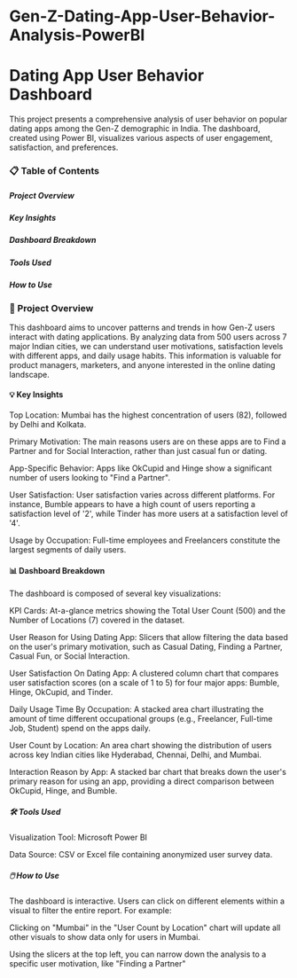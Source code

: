 # Gen-Z-Dating-App-User-Behavior-Analysis-PowerBI
# Dating App User Behavior Dashboard
This project presents a comprehensive analysis of user behavior on popular dating apps among the Gen-Z demographic in India. The dashboard, created using Power BI, visualizes various aspects of user engagement, satisfaction, and preferences.

### 📋 Table of Contents
##### Project Overview

##### Key Insights

##### Dashboard Breakdown

##### Tools Used

##### How to Use

### 📌 Project Overview
This dashboard aims to uncover patterns and trends in how Gen-Z users interact with dating applications. By analyzing data from 500 users across 7 major Indian cities, we can understand user motivations, satisfaction levels with different apps, and daily usage habits. This information is valuable for product managers, marketers, and anyone interested in the online dating landscape.

#### 💡 Key Insights
Top Location: Mumbai has the highest concentration of users (82), followed by Delhi and Kolkata.

Primary Motivation: The main reasons users are on these apps are to Find a Partner and for Social Interaction, rather than just casual fun or dating.

App-Specific Behavior: Apps like OkCupid and Hinge show a significant number of users looking to "Find a Partner".

User Satisfaction: User satisfaction varies across different platforms. For instance, Bumble appears to have a high count of users reporting a satisfaction level of '2', while Tinder has more users at a satisfaction level of '4'.

Usage by Occupation: Full-time employees and Freelancers constitute the largest segments of daily users.

#### 📊 Dashboard Breakdown
The dashboard is composed of several key visualizations:

KPI Cards: At-a-glance metrics showing the Total User Count (500) and the Number of Locations (7) covered in the dataset.

User Reason for Using Dating App: Slicers that allow filtering the data based on the user's primary motivation, such as Casual Dating, Finding a Partner, Casual Fun, or Social Interaction.

User Satisfaction On Dating App: A clustered column chart that compares user satisfaction scores (on a scale of 1 to 5) for four major apps: Bumble, Hinge, OkCupid, and Tinder.

Daily Usage Time By Occupation: A stacked area chart illustrating the amount of time different occupational groups (e.g., Freelancer, Full-time Job, Student) spend on the apps daily.

User Count by Location: An area chart showing the distribution of users across key Indian cities like Hyderabad, Chennai, Delhi, and Mumbai.

Interaction Reason by App: A stacked bar chart that breaks down the user's primary reason for using an app, providing a direct comparison between OkCupid, Hinge, and Bumble.

##### 🛠️ Tools Used
Visualization Tool: Microsoft Power BI

Data Source: CSV or Excel file containing anonymized user survey data.

##### 🖱️ How to Use
The dashboard is interactive. Users can click on different elements within a visual to filter the entire report. For example:

Clicking on "Mumbai" in the "User Count by Location" chart will update all other visuals to show data only for users in Mumbai.

Using the slicers at the top left, you can narrow down the analysis to a specific user motivation, like "Finding a Partner"
